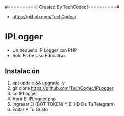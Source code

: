 #==========[ Created By TechCodec]==========#
* https://github.com/TechCodec/

# IPLogger
* Un pequeño IP Logger con PHP
* Solo Es De Uso Educativo.

## Instalación

1. apt update && upgrade -y
2. git clone https://github.com/TechCodec/IPLogger
3. cd IPLogger
4. Abrir El IPLogger.php
5. Ingresar El {BOT TOKEN} Y El {ID De Tu Telegram}
6. Editar A Tu Gusto
